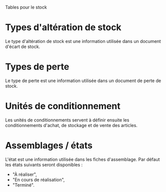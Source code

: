 






Tables pour le stock




# Types d'altération de stock


Le type d'altération de stock est une information utilisée dans un document d'écart de stock.


# Types de perte


Le type de perte est une information utilisée dans un document de perte de stock.


# Unités de conditionnement


Les unités de conditionnements servent à définir ensuite les conditionnements d'achat, de stockage et de vente des articles.


# Assemblages / états


L'état est une information utilisée dans les fiches d'assemblage. Par défaut les états suivants seront disponibles :


* "À réaliser",
* "En cours de réalisation",
* "Terminé".



